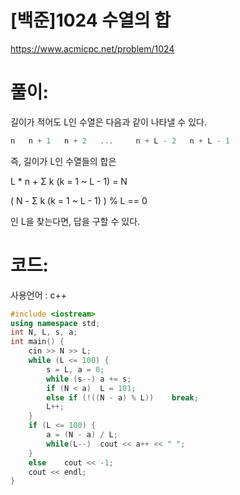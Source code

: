 # [백준]1024 수열의 합

https://www.acmicpc.net/problem/1024

# 풀이:

길이가 적어도 L인 수열은 다음과 같이 나타낼 수 있다.

```c++
n	n + 1	n + 2	...		n + L - 2	n + L - 1
```

즉, 길이가 L인 수열들의 합은

L * n + Σ k (k = 1 ~ L - 1) = N



( N - Σ k (k = 1 ~ L - 1) ) % L == 0

인 L을 찾는다면, 답을 구할 수 있다.



# **코드:** 

사용언어 : c++
```c++
#include <iostream>
using namespace std;
int N, L, s, a;
int main() {
	cin >> N >> L;
	while (L <= 100) {
		s = L, a = 0;
		while (s--)	a += s;
		if (N < a)	L = 101;
		else if (!((N - a) % L))	break;
		L++;
	}
	if (L <= 100) {
		a = (N - a) / L;
		while(L--)	cout << a++ << " ";
	}
	else	cout << -1;
	cout << endl;
}
```

